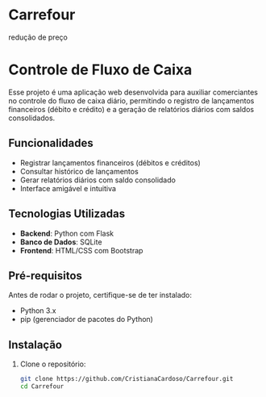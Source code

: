 # Carrefour
redução de preço
# Controle de Fluxo de Caixa

Esse projeto é uma aplicação web desenvolvida para auxiliar comerciantes no controle do fluxo de caixa diário, permitindo o registro de lançamentos financeiros (débito e crédito) e a geração de relatórios diários com saldos consolidados.

## Funcionalidades

- Registrar lançamentos financeiros (débitos e créditos)
- Consultar histórico de lançamentos
- Gerar relatórios diários com saldo consolidado
- Interface amigável e intuitiva

## Tecnologias Utilizadas

- **Backend**: Python com Flask
- **Banco de Dados**: SQLite
- **Frontend**: HTML/CSS com Bootstrap

## Pré-requisitos

Antes de rodar o projeto, certifique-se de ter instalado:

- Python 3.x
- pip (gerenciador de pacotes do Python)

## Instalação

1. Clone o repositório:
   ```bash
   git clone https://github.com/CristianaCardoso/Carrefour.git
   cd Carrefour
